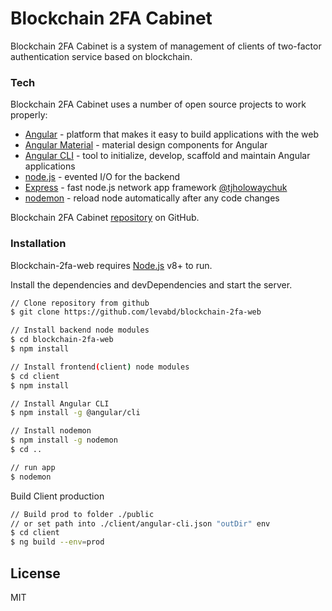 # Blockchain 2FA Cabinet

Blockchain 2FA Cabinet is a system of management of clients of two-factor authentication service based on blockchain.

### Tech

Blockchain 2FA Cabinet uses a number of open source projects to work properly:

* [Angular] -  platform that makes it easy to build  applications with the web
* [Angular Material] - material design components for Angular
* [Angular CLI] - tool to initialize, develop, scaffold and maintain Angular applications
* [node.js] - evented I/O for the backend
* [Express] - fast node.js network app framework [@tjholowaychuk]
* [nodemon] - reload node automatically after any code changes

Blockchain 2FA Cabinet [repository][git-repo-url] on GitHub.

### Installation

Blockchain-2fa-web requires [Node.js](https://nodejs.org/) v8+ to run.

Install the dependencies and devDependencies and start the server.

```sh
// Clone repository from github
$ git clone https://github.com/levabd/blockchain-2fa-web

// Install backend node modules
$ cd blockchain-2fa-web
$ npm install

// Install frontend(client) node modules
$ cd client
$ npm install

// Install Angular CLI
$ npm install -g @angular/cli

// Install nodemon
$ npm install -g nodemon
$ cd .. 

// run app
$ nodemon
```
Build Client production
```sh
// Build prod to folder ./public 
// or set path into ./client/angular-cli.json "outDir" env
$ cd client
$ ng build --env=prod
```
License
----
MIT

   [git-repo-url]: <https://github.com/levabd/blockchain-2fa-web.git>
   [Angular]: <https://angular.io/>
   [Angular CLI]: <https://cli.angular.io/>
   [Angular Material]: <https://material.angular.io/>
   [node.js]: <http://nodejs.org>
   [Twitter Bootstrap]: <http://twitter.github.com/bootstrap/>
   [@tjholowaychuk]: <http://twitter.com/tjholowaychuk>
   [express]: <http://expressjs.com>
   [nodemon]: <https://nodemon.io/>
